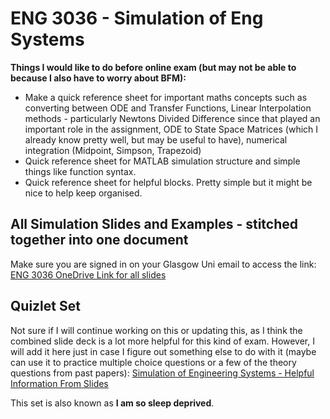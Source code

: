 # ENG 3036 - Simulation of Eng Systems
**Things I would like to do before online exam (but may not be able to because I also have to worry about BFM):**
- Make a quick reference sheet for important maths concepts such as converting between ODE and Transfer Functions, Linear Interpolation methods - particularly Newtons Divided Difference since that played an important role in the assignment, ODE to State Space Matrices (which I already know pretty well, but may be useful to have), numerical integration (Midpoint, Simpson, Trapezoid)
- Quick reference sheet for MATLAB simulation structure and simple things like function syntax.
- Quick reference sheet for helpful blocks. Pretty simple but it might be nice to help keep organised.

## All Simulation Slides and Examples - stitched together into one document
Make sure you are signed in on your Glasgow Uni email to access the link: 
[ENG 3036 OneDrive Link for all slides](https://gla-my.sharepoint.com/:b:/g/personal/2424523d_student_gla_ac_uk/Ea1L7hREETtEvlpydXJrHmAB07YSmLdzZe7rrd8cxjm4EA?e=aZHWQQ)

## Quizlet Set
Not sure if I will continue working on this or updating this, as I think the combined slide deck is a lot more helpful for this kind of exam. However, I will add it here just in case I figure out something else to do with it (maybe can use it to practice multiple choice questions or a few of the theory questions from past papers): [Simulation of Engineering Systems - Helpful Information From Slides](https://quizlet.com/554764747/simulation-of-engineering-systems-helpful-information-from-slides-flash-cards/?new)

This set is also known as **I am so sleep deprived**.
